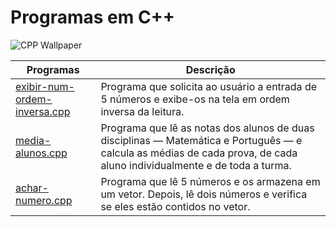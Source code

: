 # Programas em C++

![CPP Wallpaper](https://bs-uploads.toptal.io/blackfish-uploads/blog/article/content/cover_image_file/cover_image/16981/cover-0325-LearnCandC__Languages_Dan_Newsletter-743100f051077054fa1cc613ff4523a2.png)

Programas | Descrição
----------|----------
[exibir-num-ordem-inversa.cpp](https://github.com/jeziel-almeida/CPP/blob/main/exibir-num-ordem-inversa.cpp) | Programa que solicita ao usuário a entrada de 5 números e exibe-os na tela em ordem inversa da leitura.
[media-alunos.cpp](https://github.com/jeziel-almeida/CPP/blob/main/media-alunos.cpp) | Programa que lê as notas dos alunos de duas disciplinas — Matemática e Português — e calcula as médias de cada prova, de cada aluno individualmente e de toda a turma.
[achar-numero.cpp](https://github.com/jeziel-almeida/CPP/blob/main/achar-numero.cpp) | Programa que lê 5 números e os armazena em um vetor. Depois, lê dois números e verifica se eles estão contidos no vetor.
